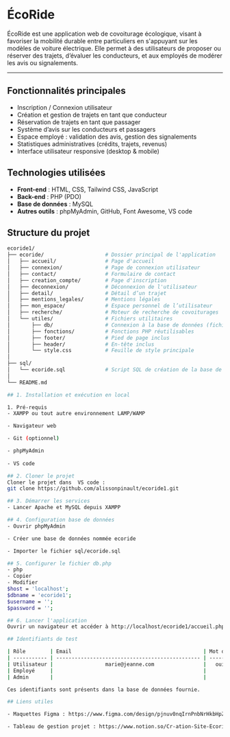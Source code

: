 # ÉcoRide

ÉcoRide est une application web de covoiturage écologique, visant à favoriser la mobilité durable entre particuliers en s'appuyant sur les modèles de voiture électrique. Elle permet à des utilisateurs de proposer ou réserver des trajets, d’évaluer les conducteurs, et aux employés de modérer les avis ou signalements.

---

## Fonctionnalités principales

- Inscription / Connexion utilisateur
- Création et gestion de trajets en tant que conducteur
- Réservation de trajets en tant que passager
- Système d’avis sur les conducteurs et passagers
- Espace employé : validation des avis, gestion des signalements
- Statistiques administratives (crédits, trajets, revenus)
- Interface utilisateur responsive (desktop & mobile)


## Technologies utilisées

- **Front-end** : HTML, CSS, Tailwind CSS, JavaScript
- **Back-end** : PHP (PDO)
- **Base de données** : MySQL
- **Autres outils** : phpMyAdmin, GitHub, Font Awesome, VS code


## Structure du projet
```bash
ecoride1/
├── ecoride/                    # Dossier principal de l'application
│   ├── accueil/                # Page d'accueil
│   ├── connexion/              # Page de connexion utilisateur
│   ├── contact/                # Formulaire de contact
│   ├── creation_compte/        # Page d'inscription
│   ├── deconnexion/            # Déconnexion de l'utilisateur
│   ├── detail/                 # Détail d’un trajet
│   ├── mentions_legales/       # Mentions légales
│   ├── mon_espace/             # Espace personnel de l’utilisateur
│   ├── recherche/              # Moteur de recherche de covoiturages
│   └── utiles/                 # Fichiers utilitaires
│       ├── db/                 # Connexion à la base de données (fichier db.php)
│       ├── fonctions/          # Fonctions PHP réutilisables
│       ├── footer/             # Pied de page inclus
│       ├── header/             # En-tête inclus
│       └── style.css           # Feuille de style principale
│
├── sql/
│   └── ecoride.sql             # Script SQL de création de la base de données
│
└── README.md

## 1. Installation et exécution en local

1. Pré-requis
- XAMPP ou tout autre environnement LAMP/WAMP

- Navigateur web

- Git (optionnel)

- phpMyAdmin
  
- VS code

## 2. Cloner le projet
Cloner le projet dans  VS code :
git clone https://github.com/alissonpinault/ecoride1.git

## 3. Démarrer les services
- Lancer Apache et MySQL depuis XAMPP

## 4. Configuration base de données
- Ouvrir phpMyAdmin

- Créer une base de données nommée ecoride

- Importer le fichier sql/ecoride.sql

## 5. Configurer le fichier db.php
- php
- Copier
- Modifier
$host = 'localhost';
$dbname = 'ecoride1';
$username = '';
$password = '';

## 6. Lancer l'application
Ouvrir un navigateur et accéder à http://localhost/ecoride1/accueil.php

## Identifiants de test

| Rôle        | Email                                           | Mot de passe |
| ----------- | ----------------------------------------------- | ------------ |
| Utilisateur |                 marie@jeanne.com                |   ouimarie   |
| Employé     |                                                 |              |
| Admin       |                                                 |              |

Ces identifiants sont présents dans la base de données fournie.

## Liens utiles

- Maquettes Figma : https://www.figma.com/design/pjnuv0nqIrnPnbNrHkbHpZ/Untitled?node-id=0-1&m=dev&t=W7lSlEBNoXT1cr00-1

- Tableau de gestion projet : https://www.notion.so/Cr-ation-Site-Ecoride-235e2a5c21208083bdaac394ad66ed0b?source=copy_link

